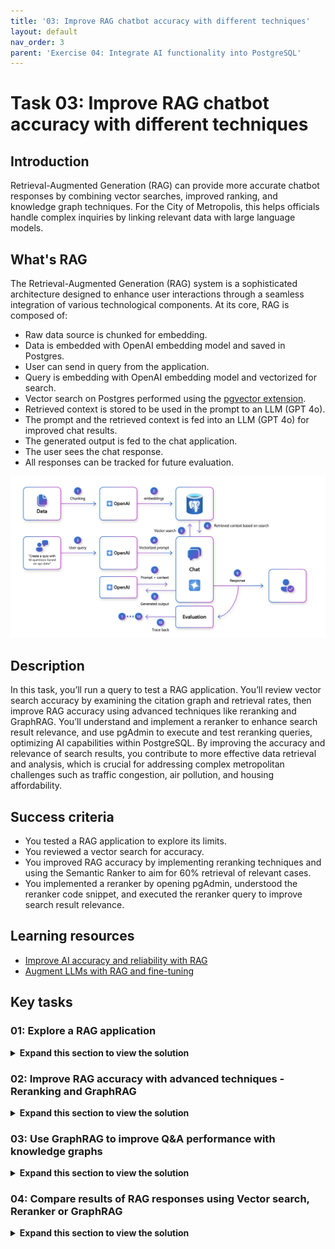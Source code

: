 ```yaml
---
title: '03: Improve RAG chatbot accuracy with different techniques'
layout: default
nav_order: 3
parent: 'Exercise 04: Integrate AI functionality into PostgreSQL'
---
```


# Task 03: Improve RAG chatbot accuracy with different techniques

## Introduction
Retrieval-Augmented Generation (RAG) can provide more accurate chatbot responses by combining vector searches, improved ranking, and knowledge graph techniques. For the City of Metropolis, this helps officials handle complex inquiries by linking relevant data with large language models.

## What's RAG
The Retrieval-Augmented Generation (RAG) system is a sophisticated architecture designed to enhance user interactions through a seamless integration of various technological components. At its core, RAG is composed of:

 - Raw data source is chunked for embedding.
 - Data is embedded with OpenAI embedding model and saved in Postgres.
 - User can send in query from the application.
 - Query is embedding with OpenAI embedding model and vectorized for search.
 - Vector search on Postgres performed using the [pgvector extension](https://github.com/pgvector/pgvector).
 - Retrieved context is stored to be used in the prompt to an LLM (GPT 4o).
 - The prompt and the retrieved context is fed into an LLM (GPT 4o) for improved chat results.
 - The generated output is fed to the chat application.
 - The user sees the chat response.
 - All responses can be tracked for future evaluation.

![Screenshot about RAG](../../media/new-rag-diagram.png)

## Description

In this task, you’ll run a query to test a RAG application. You’ll review vector search accuracy by examining the citation graph and retrieval rates, then improve RAG accuracy using advanced techniques like reranking and GraphRAG. You’ll understand and implement a reranker to enhance search result relevance, and use pgAdmin to execute and test reranking queries, optimizing AI capabilities within PostgreSQL. By improving the accuracy and relevance of search results, you contribute to more effective data retrieval and analysis, which is crucial for addressing complex metropolitan challenges such as traffic congestion, air pollution, and housing affordability.

## Success criteria

- You tested a RAG application to explore its limits.
- You reviewed a vector search for accuracy.
- You improved RAG accuracy by implementing reranking techniques and using the Semantic Ranker to aim for 60% retrieval of relevant cases.
- You implemented a reranker by opening pgAdmin, understood the reranker code snippet, and executed the reranker query to improve search result relevance.

## Learning resources

- [Improve AI accuracy and reliability with RAG](https://learn.microsoft.com/en-us/shows/generative-ai-with-javascript/improve-ai-accuracy-and-reliability-with-rag)
- [Augment LLMs with RAG and fine-tuning](https://learn.microsoft.com/en-us/azure/developer/ai/augment-llm-rag-fine-tuning)

## Key tasks

### 01: Explore a RAG application

 <details markdown="block"> 
  <summary><strong>Expand this section to view the solution</strong></summary> 

There's already a sample Legal Cases RAG application created so you can explore a RAG application. This application uses a **larger subset of legal cases data** than what you’ve explored in this lab, to provide more in-depth answers.

1. In a new browser tab, go to [https://abeomorogbe-graphra-ca.gentledune-632d42cd.eastus2.azurecontainerapps.io](https://abeomorogbe-graphra-ca.gentledune-632d42cd.eastus2.azurecontainerapps.io) to see our sample RAG application.

    ![RAG App screenshot](../../media/azure-RAG-app-demo.png)

1. Select **Water leaking into the apartment** from the example queries.

    ![rqpeiuzq.jpg](../../media/rqpeiuzq.jpg)

    ![y1r0drng.jpg](../../media/y1r0drng.jpg)

    {: .note }
    > The RAG application uses the results from a vector search to answer your questions. 
    
1. Try any other query to test the limits of the application.

---

#### Review accuracy of vector search queries

For the sample question, 10 legal cases have been manually identified that'll produce the best answers. To explore the accuracy of vector search, follow these instructions:

1. Select the **Show graph** icon in the upper right of the prompt's response to see which cases were used to answer the question. 

    ![Graph screenshot](../../media/RAG-app-demo-graph-icon.png)

1. On the **Citation Graph**, note that vector search only retrieved 40% of the most relevant cases. The orange indicates what was retrieved to answer the questions, and green indicates what should be retrieved for the sample question.

    ![Recall of Graph screenshot](../../media/RAG-app-demo-recall-graph.png)
   
</details> 

### 02: Improve RAG accuracy with advanced techniques - Reranking and GraphRAG

 <details markdown="block"> 
  <summary><strong>Expand this section to view the solution</strong></summary> 

#### What's a reranker?

A reranker is a system or algorithm used to improve the relevance of search results. It takes an initial set of results generated by a primary search algorithm and reorders them based on additional criteria or more sophisticated models. The goal of reranking is to enhance the quality and relevance of the results presented to the user, often by leveraging machine learning models that consider various factors such as user behavior, contextual information, and advanced relevance scoring techniques.

{: .important }
> Read more about [Semantic Ranking for GenAI apps](https://aka.ms/semantic-ranker-solution-accelerator-pg-blog).

![Semantic Reranker ](../../media/semantic-ranking-solution-postgres-on-azure.png)

---

#### Understand the improved accuracy of semantic reranker

You’ll use the same example from the vector search example in the previous section. To explore the accuracy of the semantic reranker, follow these instructions:

1. On the RAG application, select **Semantic Ranker** on the top bar, then select **Clear** in the upper right to go back to the home screen.

    ![862u2kd4.jpg](../../media/862u2kd4.jpg)

1. Select the same **Water leaking into the apartment** query from the previous task.

1. Select the **Show graph** icon in the upper right of the prompt's response to see which cases were used to answer the question. 

    ![Graph screenshot](../../media/RAG-app-demo-graph-icon.png)

1. On the **Citation Graph**, note the semantic reranker has an improved accuracy, retrieving 60% of the most relevant cases.

---

#### Implement a reranker for queries

1. Open the **pgAdmin** window for the following steps.

1. Before you execute the reranker query to improve the relevance of your search results, it’s important to understand the following snippet of code for reranking. 

    {: .warning }
    > Do not run this code, as it's solely for demonstration.

    ![uxhx9ff3.jpg](../../media/uxhx9ff3.jpg)

    {: .note }
    > The above snippet performs the following actions:
    - **azure_ml.invoke()** - Invokes the Azure Machine Learning service with the specified deployment name and timeout. [BGE model](https://huggingface.co/BAAI/bge-m3) is being used for reranker.
    - **jsonb_array_elements()** - Processes the JSON payload and extracts the relevance score and ordinality for each element to improve the relevance of search results.
    - **elem.relevance**- The relevance is used for reranking the results.

1. Select the **New query tool for current connection** button on the top of the query pane.

    There's a file created for you to test reranking. 

    ![m2sphzrm.jpg](../../media/m2sphzrm.jpg)

1. Select the **Open File** button.

    ![Open file in pgAdmin](../../media/open-file.png)

1. Go to **C:\Users\LabUser\Downloads\mslearn-pg-ai\Setup\SQLScript**, select **reranker_query**, then select **Open** on the lower right.

1. Note that the API Key is currently empty on **Line 3**. Replace the line with the following:

    ```
    select azure_ai.set_setting('azure_ml.endpoint_key', 'MHAL0tpPSSk0Z5xW40WyuXkW9h6QAjuu');
    ```

1. Ensure no lines of text are highlighted in the code, then select the **Execute script** button on the top bar.

    The output will be similar to the following:

    ![ntdw9jx4.jpg](../../media/ntdw9jx4.jpg)

</details> 

### 03: Use GraphRAG to improve Q&A performance with knowledge graphs

 <details markdown="block"> 
  <summary><strong>Expand this section to view the solution</strong></summary> 
  
#### What's GraphRAG
  
GraphRAG uses knowledge graphs to provide substantial improvements in question-and-answer performance when reasoning about complex information. A knowledge graph is a structured representation of information that captures relationships between entities in a graph format. It’s used to integrate, manage, and query data from diverse sources, providing a unified view of interconnected data. 
For municipal operations, this approach helps identify dependencies or legal precedents across different agencies or departments.

[Apache Graph Extension](https://age.apache.org/age-manual/master/index.html) (AGE) is a PostgreSQL extension developed under the Apache Incubator project. AGE is designed to provide graph database functionality, enabling users to store and query graph data efficiently within PostgreSQL. 

{: .important }
> [Introducing the GraphRAG Solution for Azure Database for PostgreSQL](https://aka.ms/graphrag-legal-solution-accelerator-pg-blog).

![graphrag-postgres-architecture.png](../../media/graphrag-postgres-architecture.png)

---

#### Understand the improved accuracy of GraphRAG

Using the same example from the vector search example in the previous section, follow these instructions to explore the accuracy of the semantic reranker:

1. Open your browser back to the RAG application tab, or go to: [https://abeomorogbe-graphra-ca.gentledune-632d42cd.eastus2.azurecontainerapps.io](https://abeomorogbe-graphra-ca.gentledune-632d42cd.eastus2.azurecontainerapps.io)

1. Select **GraphRAG + Semantic Ranker** on the top bar, then select **Clear** in the upper right, if needed, to go back to the home screen.

    ![cnad8eb2.jpg](../../media/cnad8eb2.jpg)

1. Select **Water leaking into the apartment** from the example queries.

    ![rqpeiuzq.jpg](../../media/rqpeiuzq.jpg)

1. Select the **Show graph** icon in the upper right of the prompt's response to see which cases were used to answer the question. 

    ![Graph screenshot](../../media/RAG-app-demo-graph-icon.png)

1. On the **Citation Graph**, note the semantic reranker has an improved accuracy, retrieving 70% of the most relevant cases.

---

#### Implement graph queries for GraphRAG

1. Open the **pgAdmin** window.

1. Before you execute the graph query to improve the relevance of your search results, it’s important to understand the following snippet of code for reranking.
    
    {: .warning }
    > Do not run this code, as it's solely for demonstration.

    ![f9n16cs7.jpg](../../media/f9n16cs7.jpg)

    {: .note }
    > This performs the following actions:
    > - Selects the **refs** (reference count) and **case_id** from the **graph** (created with [Apache Age extension](https://techcommunity.microsoft.com/blog/adforpostgresql/introducing-support-for-graph-data-in-azure-database-for-postgresql-preview/4275628)).
    - Selects all columns from the **semantic_ranked** table.
    - Performs a **LEFT JOIN** between **semantic_ranked** and the result of a Cypher query executed on the case_graph graph.
    - The Cypher query matches all relationships (**[r]**) and returns the case_id and the count of references (**refs**) for each node (**n**).
    - The join condition matches the **id** from **semantic_ranked** with the **case_id** from the Cypher query result, casting **case_id** to an integer.

    ![Graph RAG diagram](../../media/graphrag-diagram.png)

1. Select the **New query tool for current connection** button on the top of the query pane. 

    Two files have been created for you to test graph queries. One to set up the graph and the other to run the query. 

    ![m2sphzrm.jpg](../../media/m2sphzrm.jpg)

1. Select the **Open File** button.

    ![Open file in pgAdmin](../../media/open-file.png)

1. Go to **C:\Users\LabUser\Downloads\mslearn-pg-ai\Setup\SQLScript**, select **graph_setup**, then select **Open** on the lower right.

1. Select the **Execute script** button on the toolbar. 

1. Select the **New query tool for current connection** button again. 

1. Select **Open File**. 

1. In **C:\Users\LabUser\Downloads\mslearn-pg-ai\Setup\SQLScript**, select **graph_query**, then select **Open** on the lower right.

1. Select **Execute script**. 

{: .warning }
> If you receive an error in the output, try executing again.

The output will be similar to the following:

![yuwpzpal.jpg](../../media/yuwpzpal.jpg)

</details> 

### 04: Compare results of RAG responses using Vector search, Reranker or GraphRAG

 <details markdown="block"> 
  <summary><strong>Expand this section to view the solution</strong></summary> 

As you look through these results, consider the following aspects while comparing them:

- Accuracy: Which query returns more relevant results?
- Understandability: Which response is easier to comprehend and more user-friendly?

Evaluate which query approach yields more relevant results, factoring in accuracy, clarity, and user-friendliness. Determining the best method helps Metropolis optimize data retrieval and resolution workflows.

1. Open your browser back to the RAG application tab, or go to: [https://abeomorogbe-graphra-ca.gentledune-632d42cd.eastus2.azurecontainerapps.io](https://abeomorogbe-graphra-ca.gentledune-632d42cd.eastus2.azurecontainerapps.io)

1. Select **Vector** on the top bar, then select **Clear** in the upper right, if needed, to go back to the home screen.

1. Select **Water leaking into the apartment** from the example queries.

1. Select the **Show graph** icon in the upper right of the prompt's response to see which cases were used to answer the question. 

1. Repeat the steps for **Semantic Ranker** and **GraphRAG + Semantic Ranker** on the top bar.

As you implement more advanced techniques, you’ll get better accuracy for different scenarios. 

---

### Reference: Golden dataset

Top 10 most relevant cases for the query: 

 - "Water leaking into the apartment from the floor above. What are the prominent legal precedents from cases in Washington on this problem?"

|    id    |                       case_name                     |    
|:---------|:-------------------------------------------------------| 
| 1186056  | Stuart v. Coldwell Banker Commercial Group, Inc. | 
| 4975399  | Laurelon Terrace Inc. v. City of Seattle | 
| 1034620  | Jorgensen v. Massart | 
| 1095193  | Thomas v. Housing Authority| 
| 1127907  | Foisy v. Wyman | 
| 1279441  | Tope v. King County | 
| 1186056  | Le Vette v. Hardman Estate | 
| 768356   | Martindale Clothing Co. v. Spokane & Eastern Trust Co. | 
| 1086651  | Schedler v. Wagner | 
| 2601920  | Pappas v. Zerwoodis | 

---

### Conclusion
**Congratulations!** You've successfully completed this task and have completed the **Improve RAG chatbot accuracy with different techniques** lab!

</details> 
